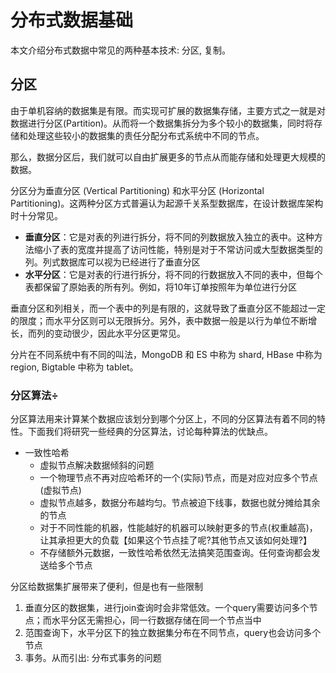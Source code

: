 # 分布式数据基础

本文介绍分布式数据中常见的两种基本技术: 分区, 复制。

## 分区

由于单机容纳的数据集是有限。而实现可扩展的数据集存储，主要方式之一就是对数据进行分区(Partition)。从而将一个数据集拆分为多个较小的数据集，同时将存储和处理这些较小的数据集的责任分配分布式系统中不同的节点。

那么，数据分区后，我们就可以自由扩展更多的节点从而能存储和处理更大规模的数据。

分区分为垂直分区 (Vertical Partitioning) 和水平分区 (Horizontal Partitioning)。这两种分区方式普遍认为起源千关系型数据库，在设计数据库架构时十分常见。

- **垂直分区**：它是对表的列进行拆分，将不同的列数据放入独立的表中。这种方法缩小了表的宽度并提高了访问性能，特别是对于不常访问或大型数据类型的列。列式数据库可以视为已经进行了垂直分区
- **水平分区**：它是对表的行进行拆分，将不同的行数据放入不同的表中，但每个表都保留了原始表的所有列。例如，将10年订单按照年为单位进行分区

垂直分区和列相关，而一个表中的列是有限的，这就导致了垂直分区不能超过一定的限度；而水平分区则可以无限拆分。另外，表中数据一般是以行为单位不断增长，而列的变动很少，因此水平分区更常见。

分片在不同系统中有不同的叫法，MongoDB 和 ES 中称为 shard, HBase 中称为 region, Bigtable 中称为 tablet。

### 分区算法÷

分区算法用来计算某个数据应该划分到哪个分区上，不同的分区算法有着不同的特性。下面我们将研究一些经典的分区算法，讨论每种算法的优缺点。

- 一致性哈希
  - 虚拟节点解决数据倾斜的问题
  - 一个物理节点不再对应哈希环的一个(实际)节点，而是对应对应多个节点(虚拟节点)
  - 虚拟节点越多，数据分布越均匀。节点被迫下线事，数据也就分摊给其余的节点
  - 对于不同性能的机器，性能越好的机器可以映射更多的节点(权重越高)，让其承担更大的负载【如果这个节点挂了呢?其他节点又该如何处理?】
  - 不存储额外元数据，一致性哈希依然无法搞笑范围查询。任何查询都会发送给多个节点

分区给数据集扩展带来了便利，但是也有一些限制

1. 垂直分区的数据集，进行join查询时会非常低效。一个query需要访问多个节点；而水平分区无需担心，同一行数据存储在同一个节点当中
2. 范围查询下，水平分区下的独立数据集分布在不同节点，query也会访问多个节点
3. 事务。从而引出: 分布式事务的问题

